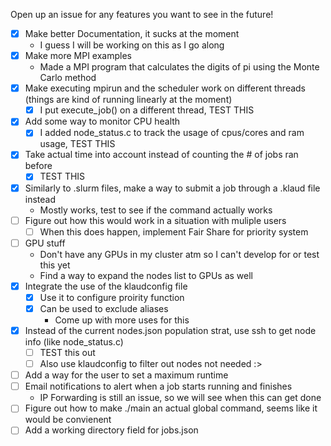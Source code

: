 Open up an issue for any features you want to see in the future!

- [x] Make better Documentation, it sucks at the moment
	- I guess I will be working on this as I go along
- [x] Make more MPI examples
	- Made a MPI program that calculates the digits of pi using the Monte Carlo method
- [x] Make executing mpirun and the scheduler work on different threads (things are kind of running linearly at the moment)
	- [x] I put execute_job() on a different thread, TEST THIS
- [x] Add some way to monitor CPU health
	- [x] I added node_status.c to track the usage of cpus/cores and ram usage, TEST THIS
- [x] Take actual time into account instead of counting the # of jobs ran before
	- [x] TEST THIS
- [x] Similarly to .slurm files, make a way to submit a job through a .klaud file instead
	- Mostly works, test to see if the command actually works
- [ ] Figure out how this would work in a situation with muliple users
	- [ ] When this does happen, implement Fair Share for priority system
- [ ] GPU stuff
	- Don't have any GPUs in my cluster atm so I can't develop for or test this yet
	- Find a way to expand the nodes list to GPUs as well
- [x] Integrate the use of the klaudconfig file
	- [x] Use it to configure proirity function
	- [x] Can be used to exclude aliases
		- Come up with more uses for this
- [x] Instead of the current nodes.json population strat, use ssh to get node info (like node_status.c)
	- [ ] TEST this out
	- [ ] Also use klaudconfig to filter out nodes not needed :>
- [ ] Add a way for the user to set a maximum runtime
- [ ] Email notifications to alert when a job starts running and finishes
	- IP Forwarding is still an issue, so we will see when this can get done
- [ ] Figure out how to make ./main an actual global command, seems like it would be convienent
- [ ] Add a working directory field for jobs.json
